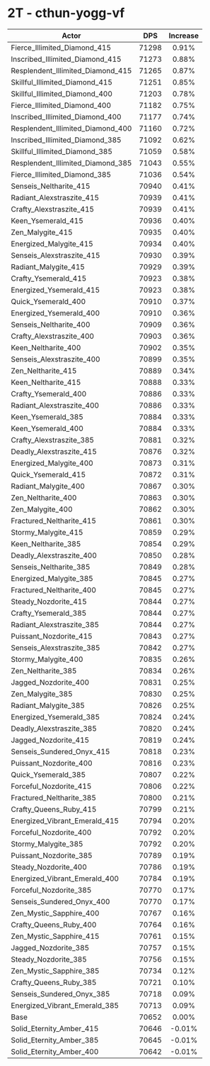 # 2T - cthun-yogg-vf
| Actor | DPS | Increase |
|---|:---:|:---:|
|Fierce_Illimited_Diamond_415|71298|0.91%|
|Inscribed_Illimited_Diamond_415|71273|0.88%|
|Resplendent_Illimited_Diamond_415|71265|0.87%|
|Skillful_Illimited_Diamond_415|71251|0.85%|
|Skillful_Illimited_Diamond_400|71203|0.78%|
|Fierce_Illimited_Diamond_400|71182|0.75%|
|Inscribed_Illimited_Diamond_400|71177|0.74%|
|Resplendent_Illimited_Diamond_400|71160|0.72%|
|Inscribed_Illimited_Diamond_385|71092|0.62%|
|Skillful_Illimited_Diamond_385|71059|0.58%|
|Resplendent_Illimited_Diamond_385|71043|0.55%|
|Fierce_Illimited_Diamond_385|71036|0.54%|
|Senseis_Neltharite_415|70940|0.41%|
|Radiant_Alexstraszite_415|70939|0.41%|
|Crafty_Alexstraszite_415|70939|0.41%|
|Keen_Ysemerald_415|70936|0.40%|
|Zen_Malygite_415|70935|0.40%|
|Energized_Malygite_415|70934|0.40%|
|Senseis_Alexstraszite_415|70930|0.39%|
|Radiant_Malygite_415|70929|0.39%|
|Crafty_Ysemerald_415|70923|0.38%|
|Energized_Ysemerald_415|70923|0.38%|
|Quick_Ysemerald_400|70910|0.37%|
|Energized_Ysemerald_400|70910|0.36%|
|Senseis_Neltharite_400|70909|0.36%|
|Crafty_Alexstraszite_400|70903|0.36%|
|Keen_Neltharite_400|70902|0.35%|
|Senseis_Alexstraszite_400|70899|0.35%|
|Zen_Neltharite_415|70889|0.34%|
|Keen_Neltharite_415|70888|0.33%|
|Crafty_Ysemerald_400|70886|0.33%|
|Radiant_Alexstraszite_400|70886|0.33%|
|Keen_Ysemerald_385|70884|0.33%|
|Keen_Ysemerald_400|70884|0.33%|
|Crafty_Alexstraszite_385|70881|0.32%|
|Deadly_Alexstraszite_415|70876|0.32%|
|Energized_Malygite_400|70873|0.31%|
|Quick_Ysemerald_415|70872|0.31%|
|Radiant_Malygite_400|70867|0.30%|
|Zen_Neltharite_400|70863|0.30%|
|Zen_Malygite_400|70862|0.30%|
|Fractured_Neltharite_415|70861|0.30%|
|Stormy_Malygite_415|70859|0.29%|
|Keen_Neltharite_385|70854|0.29%|
|Deadly_Alexstraszite_400|70850|0.28%|
|Senseis_Neltharite_385|70849|0.28%|
|Energized_Malygite_385|70845|0.27%|
|Fractured_Neltharite_400|70845|0.27%|
|Steady_Nozdorite_415|70844|0.27%|
|Crafty_Ysemerald_385|70844|0.27%|
|Radiant_Alexstraszite_385|70844|0.27%|
|Puissant_Nozdorite_415|70843|0.27%|
|Senseis_Alexstraszite_385|70842|0.27%|
|Stormy_Malygite_400|70835|0.26%|
|Zen_Neltharite_385|70834|0.26%|
|Jagged_Nozdorite_400|70831|0.25%|
|Zen_Malygite_385|70830|0.25%|
|Radiant_Malygite_385|70826|0.25%|
|Energized_Ysemerald_385|70824|0.24%|
|Deadly_Alexstraszite_385|70820|0.24%|
|Jagged_Nozdorite_415|70819|0.24%|
|Senseis_Sundered_Onyx_415|70818|0.23%|
|Puissant_Nozdorite_400|70816|0.23%|
|Quick_Ysemerald_385|70807|0.22%|
|Forceful_Nozdorite_415|70806|0.22%|
|Fractured_Neltharite_385|70800|0.21%|
|Crafty_Queens_Ruby_415|70799|0.21%|
|Energized_Vibrant_Emerald_415|70794|0.20%|
|Forceful_Nozdorite_400|70792|0.20%|
|Stormy_Malygite_385|70792|0.20%|
|Puissant_Nozdorite_385|70789|0.19%|
|Steady_Nozdorite_400|70786|0.19%|
|Energized_Vibrant_Emerald_400|70784|0.19%|
|Forceful_Nozdorite_385|70770|0.17%|
|Senseis_Sundered_Onyx_400|70770|0.17%|
|Zen_Mystic_Sapphire_400|70767|0.16%|
|Crafty_Queens_Ruby_400|70764|0.16%|
|Zen_Mystic_Sapphire_415|70761|0.15%|
|Jagged_Nozdorite_385|70757|0.15%|
|Steady_Nozdorite_385|70756|0.15%|
|Zen_Mystic_Sapphire_385|70734|0.12%|
|Crafty_Queens_Ruby_385|70721|0.10%|
|Senseis_Sundered_Onyx_385|70718|0.09%|
|Energized_Vibrant_Emerald_385|70713|0.09%|
|Base|70652|0.00%|
|Solid_Eternity_Amber_415|70646|-0.01%|
|Solid_Eternity_Amber_385|70645|-0.01%|
|Solid_Eternity_Amber_400|70642|-0.01%|
